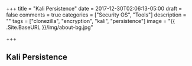 +++
title = "Kali Persistence"
date = 2017-12-30T02:06:13-05:00
draft = false
comments = true
categories = ["Security OS", "Tools"] 
description = "" 
tags = ["clonezilla", "encryption", "kali", "persistence"]
image = "{{ .Site.BaseURL }}/img/about-bg.jpg"

+++

## Kali Persistence

